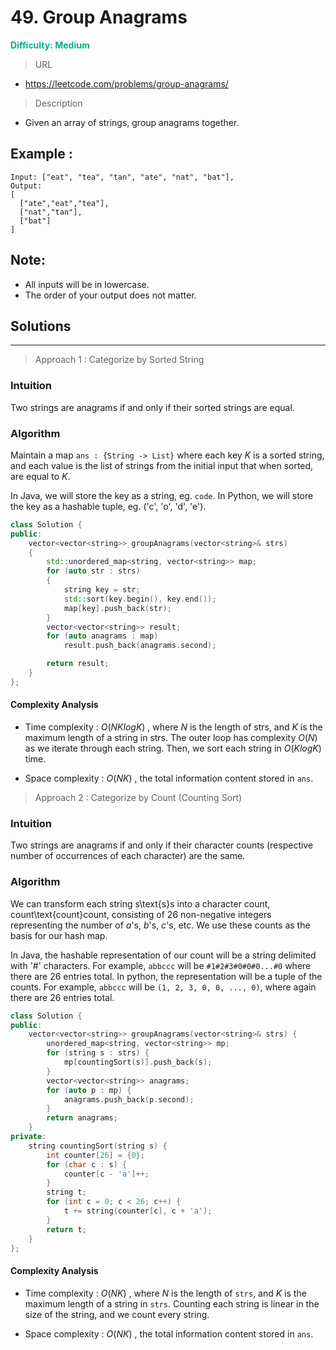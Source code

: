 # 49. Group Anagrams
**<font color=#00B086>Difficulty: Medium</font>**
> URL
* https://leetcode.com/problems/group-anagrams/
> Description

* Given an array of strings, group anagrams together.

## Example :
```
Input: ["eat", "tea", "tan", "ate", "nat", "bat"],
Output:
[
  ["ate","eat","tea"],
  ["nat","tan"],
  ["bat"]
]
```

## Note:
* All inputs will be in lowercase.
* The order of your output does not matter.

## Solutions
---
> Approach 1 : Categorize by Sorted String
### Intuition
Two strings are anagrams if and only if their sorted strings are equal.
### Algorithm
Maintain a map `ans : {String -> List}` where each key $K$ is a sorted string, and each value is the list of strings from the initial input that when sorted, are equal to $K$.

In Java, we will store the key as a string, eg. `code`. In Python, we will store the key as a hashable tuple, eg. ('c', 'o', 'd', 'e').
```cpp
class Solution {
public:
    vector<vector<string>> groupAnagrams(vector<string>& strs)
    {
        std::unordered_map<string, vector<string>> map;
        for (auto str : strs)
        {
            string key = str;
            std::sort(key.begin(), key.end());
            map[key].push_back(str);
        }
        vector<vector<string>> result;
        for (auto anagrams : map)
            result.push_back(anagrams.second);

        return result;
    }
};
```

#### Complexity Analysis
* Time complexity : $O(NKlogK)$ , where $N$ is the length of strs, and $K$ is the maximum length of a string in strs. The outer loop has complexity $O(N)$ as we iterate through each string. Then, we sort each string in $O(KlogK)$ time.

* Space complexity : $O(NK)$ , the total information content stored in `ans`.

> Approach 2 : Categorize by Count (Counting Sort)
### Intuition
Two strings are anagrams if and only if their character counts (respective number of occurrences of each character) are the same.
### Algorithm
We can transform each string s\text{s}s into a character count, count\text{count}count, consisting of 26 non-negative integers representing the number of $a$'s, $b$'s, $c$'s, etc. We use these counts as the basis for our hash map.

In Java, the hashable representation of our count will be a string delimited with '#' characters. For example, `abbccc` will be `#1#2#3#0#0#0...#0` where there are 26 entries total. In python, the representation will be a tuple of the counts. For example, `abbccc` will be `(1, 2, 3, 0, 0, ..., 0)`, where again there are 26 entries total.


```cpp
class Solution {
public:
    vector<vector<string>> groupAnagrams(vector<string>& strs) {
        unordered_map<string, vector<string>> mp;
        for (string s : strs) {
            mp[countingSort(s)].push_back(s);
        }
        vector<vector<string>> anagrams;
        for (auto p : mp) {
            anagrams.push_back(p.second);
        }
        return anagrams;
    }
private:
    string countingSort(string s) {
        int counter[26] = {0};
        for (char c : s) {
            counter[c - 'a']++;
        }
        string t;
        for (int c = 0; c < 26; c++) {
            t += string(counter[c], c + 'a');
        }
        return t;
    }
};
```
#### Complexity Analysis
* Time complexity : $O(NK)$ , where $N$ is the length of `strs`, and $K$ is the maximum length of a string in `strs`. Counting each string is linear in the size of the string, and we count every string.

* Space complexity : $O(NK)$ , the total information content stored in `ans`.
